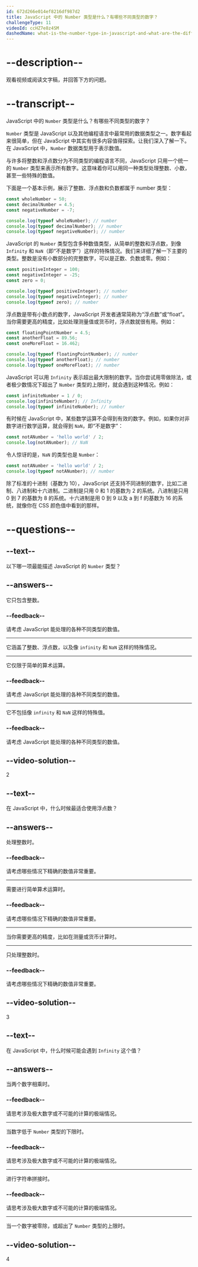 ```yaml
---
id: 672d266e014ef8216df987d2
title: JavaScript 中的 Number 类型是什么？有哪些不同类型的数字？
challengeType: 11
videoId: ccHZ7e8z4SM
dashedName: what-is-the-number-type-in-javascript-and-what-are-the-different-types-of-numbers-available
---
```


# --description--

观看视频或阅读文字稿，并回答下方的问题。

# --transcript--

JavaScript 中的 `Number` 类型是什么？有哪些不同类型的数字？

`Number` 类型是 JavaScript 以及其他编程语言中最常用的数据类型之一。数字看起来很简单，但在 JavaScript 中其实有很多内容值得探索。让我们深入了解一下。在 JavaScript 中，`Number` 数据类型用于表示数值。

与许多将整数和浮点数分为不同类型的编程语言不同，JavaScript 只用一个统一的 `Number` 类型来表示所有数字。这意味着你可以用同一种类型处理整数、小数，甚至一些特殊的数值。

下面是一个基本示例，展示了整数、浮点数和负数都属于 number 类型：

```js
const wholeNumber = 50;
const decimalNumber = 4.5;
const negativeNumber = -7;

console.log(typeof wholeNumber); // number
console.log(typeof decimalNumber); // number
console.log(typeof negativeNumber); // number
```

JavaScript 的 `Number` 类型包含多种数值类型，从简单的整数和浮点数，到像 `Infinity` 和 `NaN`（即“不是数字”）这样的特殊情况。我们来详细了解一下主要的类型。整数是没有小数部分的完整数字，可以是正数、负数或零。例如：

```js
const positiveInteger = 100;
const negativeInteger = -25;
const zero = 0;

console.log(typeof positiveInteger); // number
console.log(typeof negativeInteger); // number
console.log(typeof zero); // number
```

浮点数是带有小数点的数字，JavaScript 开发者通常简称为“浮点数”或“float”。当你需要更高的精度，比如处理测量值或货币时，浮点数就很有用。例如：

```js
const floatingPointNumber = 4.5;
const anotherFloat = 89.56;
const oneMoreFloat = 16.462;

console.log(typeof floatingPointNumber); // number
console.log(typeof anotherFloat); // number
console.log(typeof oneMoreFloat); // number
```

JavaScript 可以用 `Infinity` 表示超出最大限制的数字。当你尝试用零做除法，或者极少数情况下超出了 `Number` 类型的上限时，就会遇到这种情况。例如：

```js
const infiniteNumber = 1 / 0;
console.log(infiniteNumber); // Infinity
console.log(typeof infiniteNumber); // number
```

有时候在 JavaScript 中，某些数学运算不会得到有效的数字。例如，如果你对非数字进行数学运算，就会得到 `NaN`，即“不是数字”：

```js
const notANumber = 'hello world' / 2;
console.log(notANumber); // NaN
```

令人惊讶的是，`NaN` 的类型也是 `Number`：

```js
const notANumber = 'hello world' / 2;
console.log(typeof notANumber); // number
```

除了标准的十进制（基数为 10），JavaScript 还支持不同进制的数字，比如二进制、八进制和十六进制。二进制是只用 0 和 1 的基数为 2 的系统。八进制是只用 0 到 7 的基数为 8 的系统。十六进制是用 0 到 9 以及 a 到 f 的基数为 16 的系统，就像你在 CSS 颜色值中看到的那样。

# --questions--

## --text--

以下哪一项最能描述 JavaScript 的 `Number` 类型？

## --answers--

它只包含整数。

### --feedback--

请考虑 JavaScript 能处理的各种不同类型的数值。

---

它涵盖了整数、浮点数，以及像 `infinity` 和 `NaN` 这样的特殊情况。

---

它仅限于简单的算术运算。

### --feedback--

请考虑 JavaScript 能处理的各种不同类型的数值。

---

它不包括像 `infinity` 和 `NaN` 这样的特殊值。

### --feedback--

请考虑 JavaScript 能处理的各种不同类型的数值。

## --video-solution--

2

## --text--

在 JavaScript 中，什么时候最适合使用浮点数？

## --answers--

处理整数时。

### --feedback--

请考虑哪些情况下精确的数值非常重要。

---

需要进行简单算术运算时。

### --feedback--

请考虑哪些情况下精确的数值非常重要。

---

当你需要更高的精度，比如在测量或货币计算时。

---

只处理整数时。

### --feedback--

请考虑哪些情况下精确的数值非常重要。

## --video-solution--

3

## --text--

在 JavaScript 中，什么时候可能会遇到 `Infinity` 这个值？

## --answers--

当两个数字相乘时。

### --feedback--

请思考涉及极大数字或不可能的计算的极端情况。

---

当数字低于 `Number` 类型的下限时。

### --feedback--

请思考涉及极大数字或不可能的计算的极端情况。

---

进行字符串拼接时。

### --feedback--

请思考涉及极大数字或不可能的计算的极端情况。

---

当一个数字被零除，或超出了 `Number` 类型的上限时。

## --video-solution--

4

